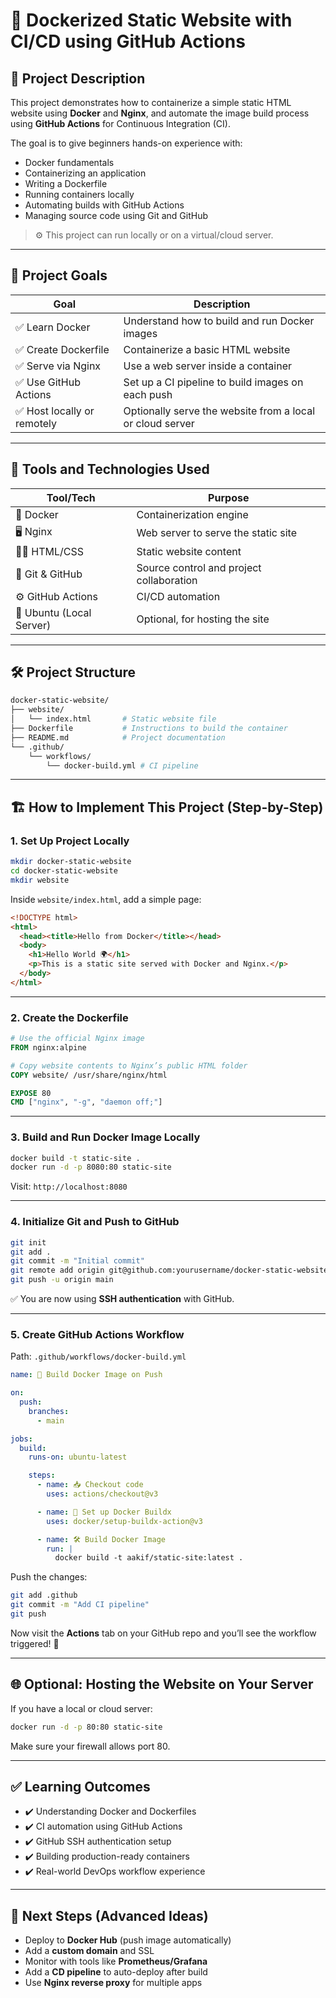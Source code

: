
# 🚀 Dockerized Static Website with CI/CD using GitHub Actions

## 📘 Project Description

This project demonstrates how to containerize a simple static HTML website using **Docker** and **Nginx**, and automate the image build process using **GitHub Actions** for Continuous Integration (CI).

The goal is to give beginners hands-on experience with:
- Docker fundamentals
- Containerizing an application
- Writing a Dockerfile
- Running containers locally
- Automating builds with GitHub Actions
- Managing source code using Git and GitHub

> ⚙️ This project can run locally or on a virtual/cloud server.

---

## 🎯 Project Goals

| Goal | Description |
|------|-------------|
| ✅ Learn Docker | Understand how to build and run Docker images |
| ✅ Create Dockerfile | Containerize a basic HTML website |
| ✅ Serve via Nginx | Use a web server inside a container |
| ✅ Use GitHub Actions | Set up a CI pipeline to build images on each push |
| ✅ Host locally or remotely | Optionally serve the website from a local or cloud server |

---

## 🧰 Tools and Technologies Used

| Tool/Tech | Purpose |
|-----------|---------|
| 🐳 Docker | Containerization engine |
| 🖥️ Nginx | Web server to serve the static site |
| 👨‍💻 HTML/CSS | Static website content |
| 🔁 Git & GitHub | Source control and project collaboration |
| ⚙️ GitHub Actions | CI/CD automation |
| 🐧 Ubuntu (Local Server) | Optional, for hosting the site |

---

## 🛠️ Project Structure

```bash
docker-static-website/
├── website/
│   └── index.html       # Static website file
├── Dockerfile           # Instructions to build the container
├── README.md            # Project documentation
└── .github/
    └── workflows/
        └── docker-build.yml # CI pipeline
```

---

## 🏗️ How to Implement This Project (Step-by-Step)

### 1. **Set Up Project Locally**

```bash
mkdir docker-static-website
cd docker-static-website
mkdir website
```

Inside `website/index.html`, add a simple page:

```html
<!DOCTYPE html>
<html>
  <head><title>Hello from Docker</title></head>
  <body>
    <h1>Hello World 🌍</h1>
    <p>This is a static site served with Docker and Nginx.</p>
  </body>
</html>
```

---

### 2. **Create the Dockerfile**

```Dockerfile
# Use the official Nginx image
FROM nginx:alpine

# Copy website contents to Nginx’s public HTML folder
COPY website/ /usr/share/nginx/html

EXPOSE 80
CMD ["nginx", "-g", "daemon off;"]
```

---

### 3. **Build and Run Docker Image Locally**

```bash
docker build -t static-site .
docker run -d -p 8080:80 static-site
```

Visit: `http://localhost:8080`

---

### 4. **Initialize Git and Push to GitHub**

```bash
git init
git add .
git commit -m "Initial commit"
git remote add origin git@github.com:yourusername/docker-static-website.git
git push -u origin main
```

✅ You are now using **SSH authentication** with GitHub.

---

### 5. **Create GitHub Actions Workflow**

Path: `.github/workflows/docker-build.yml`

```yaml
name: 🚀 Build Docker Image on Push

on:
  push:
    branches:
      - main

jobs:
  build:
    runs-on: ubuntu-latest

    steps:
      - name: 📥 Checkout code
        uses: actions/checkout@v3

      - name: 🐳 Set up Docker Buildx
        uses: docker/setup-buildx-action@v3

      - name: 🛠️ Build Docker Image
        run: |
          docker build -t aakif/static-site:latest .
```

Push the changes:

```bash
git add .github
git commit -m "Add CI pipeline"
git push
```

Now visit the **Actions** tab on your GitHub repo and you’ll see the workflow triggered! 🎉

---

## 🌐 Optional: Hosting the Website on Your Server

If you have a local or cloud server:

```bash
docker run -d -p 80:80 static-site
```

Make sure your firewall allows port 80.

---

## ✅ Learning Outcomes

- ✔️ Understanding Docker and Dockerfiles
- ✔️ CI automation using GitHub Actions
- ✔️ GitHub SSH authentication setup
- ✔️ Building production-ready containers
- ✔️ Real-world DevOps workflow experience

---

## 🔮 Next Steps (Advanced Ideas)

- Deploy to **Docker Hub** (push image automatically)
- Add a **custom domain** and SSL
- Monitor with tools like **Prometheus/Grafana**
- Add a **CD pipeline** to auto-deploy after build
- Use **Nginx reverse proxy** for multiple apps
